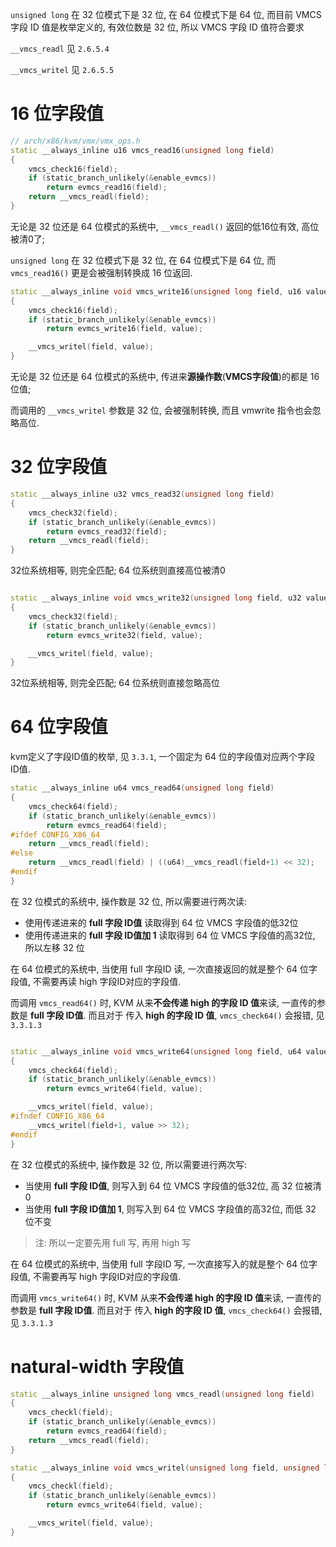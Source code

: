 
`unsigned long` 在 32 位模式下是 32 位, 在 64 位模式下是 64 位, 而目前 VMCS 字段 ID 值是枚举定义的, 有效位数是 32 位, 所以 VMCS 字段 ID 值符合要求

`__vmcs_readl` 见 `2.6.5.4`

`__vmcs_writel` 见 `2.6.5.5`

# 16 位字段值

```cpp
// arch/x86/kvm/vmx/vmx_ops.h
static __always_inline u16 vmcs_read16(unsigned long field)
{
    vmcs_check16(field);
    if (static_branch_unlikely(&enable_evmcs))
        return evmcs_read16(field);
    return __vmcs_readl(field);
}
```

无论是 32 位还是 64 位模式的系统中, `__vmcs_readl()` 返回的低16位有效, 高位被清0了;

`unsigned long` 在 32 位模式下是 32 位, 在 64 位模式下是 64 位, 而 `vmcs_read16()` 更是会被强制转换成 16 位返回.

```cpp
static __always_inline void vmcs_write16(unsigned long field, u16 value)
{
    vmcs_check16(field);
    if (static_branch_unlikely(&enable_evmcs))
        return evmcs_write16(field, value);

    __vmcs_writel(field, value);
}
```

无论是 32 位还是 64 位模式的系统中, 传进来**源操作数**(**VMCS字段值**)的都是 16 位值; 

而调用的 `__vmcs_writel` 参数是 32 位, 会被强制转换, 而且 vmwrite 指令也会忽略高位.

# 32 位字段值

```cpp
static __always_inline u32 vmcs_read32(unsigned long field)
{
    vmcs_check32(field);
    if (static_branch_unlikely(&enable_evmcs))
        return evmcs_read32(field);
    return __vmcs_readl(field);
}
```

32位系统相等, 则完全匹配; 64 位系统则直接高位被清0

```cpp

static __always_inline void vmcs_write32(unsigned long field, u32 value)
{
    vmcs_check32(field);
    if (static_branch_unlikely(&enable_evmcs))
        return evmcs_write32(field, value);

    __vmcs_writel(field, value);
}
```

32位系统相等, 则完全匹配; 64 位系统则直接忽略高位

# 64 位字段值

kvm定义了字段ID值的枚举, 见 `3.3.1`, 一个固定为 64 位的字段值对应两个字段 ID值.

```cpp
static __always_inline u64 vmcs_read64(unsigned long field)
{
    vmcs_check64(field);
    if (static_branch_unlikely(&enable_evmcs))
        return evmcs_read64(field);
#ifdef CONFIG_X86_64
    return __vmcs_readl(field);
#else
    return __vmcs_readl(field) | ((u64)__vmcs_readl(field+1) << 32);
#endif
}
```

在 32 位模式的系统中, 操作数是 32 位, 所以需要进行两次读:

* 使用传递进来的 **full 字段 ID值** 读取得到 64 位 VMCS 字段值的低32位
* 使用传递进来的 **full 字段 ID值加 1** 读取得到 64 位 VMCS 字段值的高32位, 所以左移 32 位

在 64 位模式的系统中, 当使用 full 字段ID 读, 一次直接返回的就是整个 64 位字段值, 不需要再读 high 字段ID对应的字段值.

而调用 `vmcs_read64()` 时, KVM 从来**不会传递 high 的字段 ID 值**来读, 一直传的参数是 **full 字段 ID值**. 而且对于 传入 **high 的字段 ID 值**,  `vmcs_check64()` 会报错, 见 `3.3.1.3`

```cpp

static __always_inline void vmcs_write64(unsigned long field, u64 value)
{
    vmcs_check64(field);
    if (static_branch_unlikely(&enable_evmcs))
        return evmcs_write64(field, value);

    __vmcs_writel(field, value);
#ifndef CONFIG_X86_64
    __vmcs_writel(field+1, value >> 32);
#endif
}
```

在 32 位模式的系统中, 操作数是 32 位, 所以需要进行两次写:

* 当使用 **full 字段 ID值**, 则写入到 64 位 VMCS 字段值的低32位, 高 32 位被清 0
* 当使用 **full 字段 ID值加 1**, 则写入到 64 位 VMCS 字段值的高32位, 而低 32 位不变

>注: 所以一定要先用 full 写, 再用 high 写

在 64 位模式的系统中, 当使用 full 字段ID 写, 一次直接写入的就是整个 64 位字段值, 不需要再写 high 字段ID对应的字段值.

而调用 `vmcs_write64()` 时, KVM 从来**不会传递 high 的字段 ID 值**来读, 一直传的参数是 **full 字段 ID值**. 而且对于 传入 **high 的字段 ID 值**,  `vmcs_check64()` 会报错, 见 `3.3.1.3`

# natural-width 字段值

```cpp
static __always_inline unsigned long vmcs_readl(unsigned long field)
{
    vmcs_checkl(field);
    if (static_branch_unlikely(&enable_evmcs))
        return evmcs_read64(field);
    return __vmcs_readl(field);
}
```



```cpp
static __always_inline void vmcs_writel(unsigned long field, unsigned long value)
{
    vmcs_checkl(field);
    if (static_branch_unlikely(&enable_evmcs))
        return evmcs_write64(field, value);

    __vmcs_writel(field, value);
}
```